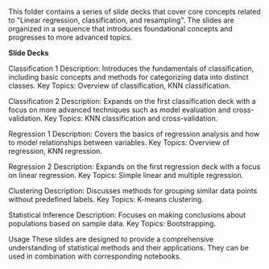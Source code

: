 This folder contains a series of slide decks that cover core concepts related to "Linear regression, classification, and resampling". The slides are organized in a sequence that introduces foundational concepts and progresses to more advanced topics.

**Slide Decks**

Classification 1
Description: Introduces the fundamentals of classification, including basic concepts and methods for categorizing data into distinct classes.
Key Topics: Overview of classification, KNN classification.


Classification 2
Description: Expands on the first classification deck with a focus on more advanced techniques such as model evaluation and cross-validation.
Key Topics: KNN classification and cross-validation.


Regression 1
Description: Covers the basics of regression analysis and how to model relationships between variables.
Key Topics: Overview of regression, KNN regression.

Regression 2
Description: Expands on the first regression deck with a focus on linear regression.
Key Topics: Simple linear and multiple regression.


Clustering
Description: Discusses methods for grouping similar data points without predefined labels.
Key Topics: K-means clustering.


Statistical Inference
Description: Focuses on making conclusions about populations based on sample data.
Key Topics: Bootstrapping.


Usage
These slides are designed to provide a comprehensive understanding of statistical methods and their applications. They can be used in combination with corresponding notebooks.
